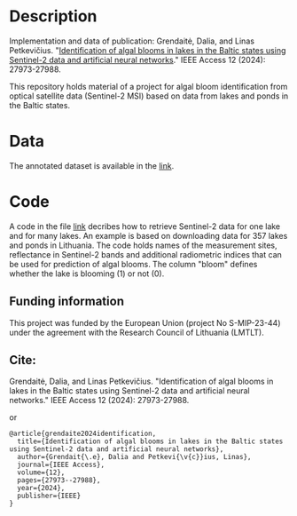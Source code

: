 # Description
Implementation and data of publication: Grendaitė, Dalia, and Linas Petkevičius. "[Identification of algal blooms in lakes in the Baltic states using Sentinel-2 data and artificial neural networks](https://ieeexplore.ieee.org/abstract/document/10436679)." IEEE Access 12 (2024): 27973-27988.

This repository holds material of a project for algal bloom identification from optical satellite data (Sentinel-2 MSI) based on data from lakes and ponds in the Baltic states.

# Data
The annotated dataset is available in the [link](https://drive.google.com/file/d/1BxOFQCDSEcenDH_TlsZnXGNhLIZLZ-c5/view?usp=sharing). 

# Code
A code in the file [link](https://github.com/dfrgttn/s2-for-algal-bloom/blob/main/Code_for_data_retrieval_from_GEE.ipynb) decribes how to retrieve Sentinel-2 data for one lake and for many lakes. An example is based on downloading data for 357 lakes and ponds in Lithuania. The code holds names of the measurement sites, reflectance in Sentinel-2 bands and additional radiometric indices that can be used for prediction of algal blooms. The column "bloom" defines whether the lake is blooming (1) or not (0).

## Funding information
This project was funded by the European Union (project No S-MIP-23-44) under the agreement with the Research Council of Lithuania (LMTLT).

## Cite:

  Grendaitė, Dalia, and Linas Petkevičius. "Identification of algal blooms in lakes in the Baltic states using Sentinel-2 data and artificial neural networks." IEEE Access 12 (2024): 27973-27988.

or

    @article{grendaite2024identification,
      title={Identification of algal blooms in lakes in the Baltic states using Sentinel-2 data and artificial neural networks},
      author={Grendait{\.e}, Dalia and Petkevi{\v{c}}ius, Linas},
      journal={IEEE Access},
      volume={12},
      pages={27973--27988},
      year={2024},
      publisher={IEEE}
    }
